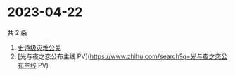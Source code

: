# 2023-04-22

共 2 条

<!-- BEGIN ZHIHUSEARCH -->
<!-- 最后更新时间 Sat Apr 22 2023 02:22:17 GMT+0800 (China Standard Time) -->
1. [史诗级灾难公关](https://www.zhihu.com/search?q=史诗级灾难公关)
1. [光与夜之恋公布主线 PV](https://www.zhihu.com/search?q=光与夜之恋公布主线 PV)
<!-- END ZHIHUSEARCH -->
